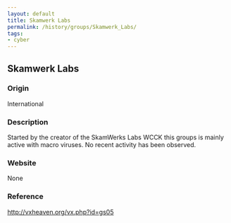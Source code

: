 ```yaml
---
layout: default
title: Skamwerk Labs
permalink: /history/groups/Skamwerk_Labs/
tags:
- cyber
---
```


## Skamwerk Labs

### Origin
International

### Description
Started by the creator of the SkamWerks Labs WCCK this groups is mainly active with macro viruses. No recent activity has been observed.

### Website
None

### Reference
http://vxheaven.org/vx.php?id=gs05
